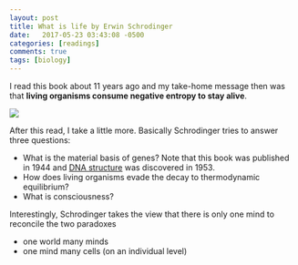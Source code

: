 ```yaml
---
layout: post
title: What is life by Erwin Schrodinger
date:   2017-05-23 03:43:08 -0500
categories: [readings]
comments: true
tags: [biology]
---
```


I read this book about 11 years ago and my take-home message then was
that **living organisms consume negative entropy to stay alive**.

<a target="_blank"  href="https://www.amazon.com/gp/product/1107604664/ref=as_li_tl?ie=UTF8&camp=1789&creative=9325&creativeASIN=1107604664&linkCode=as2&tag=nosarthur2016-20&linkId=3a9b6fb14edc78989619cae784fb7b11"><img border="0" src="//ws-na.amazon-adsystem.com/widgets/q?_encoding=UTF8&MarketPlace=US&ASIN=1107604664&ServiceVersion=20070822&ID=AsinImage&WS=1&Format=_SL250_&tag=nosarthur2016-20" ></a><img src="//ir-na.amazon-adsystem.com/e/ir?t=nosarthur2016-20&l=am2&o=1&a=1107604664" width="1" height="1" border="0" alt="" style="border:none !important; margin:0px !important;" />

After this read, I take a little more. Basically Schrodinger tries to answer three questions:

* What is the material basis of genes? Note that this book was published in 1944 and [DNA structure](https://en.wikipedia.org/wiki/DNA) was discovered in 1953.
* How does living organisms evade the decay to thermodynamic equilibrium?
* What is consciousness?

Interestingly, Schrodinger takes the view that there is only one mind to reconcile the two paradoxes

* one world many minds
* one mind many cells (on an individual level)


